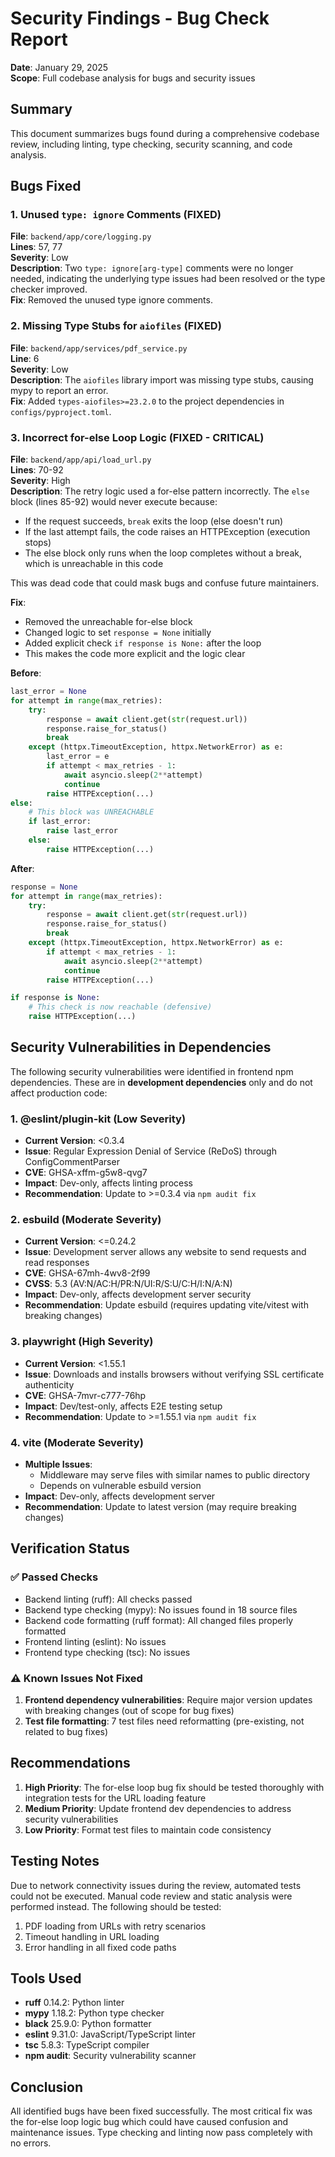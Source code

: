 # Security Findings - Bug Check Report

**Date**: January 29, 2025  
**Scope**: Full codebase analysis for bugs and security issues

## Summary

This document summarizes bugs found during a comprehensive codebase review, including linting, type checking, security scanning, and code analysis.

## Bugs Fixed

### 1. Unused `type: ignore` Comments (FIXED)
**File**: `backend/app/core/logging.py`  
**Lines**: 57, 77  
**Severity**: Low  
**Description**: Two `type: ignore[arg-type]` comments were no longer needed, indicating the underlying type issues had been resolved or the type checker improved.  
**Fix**: Removed the unused type ignore comments.

### 2. Missing Type Stubs for `aiofiles` (FIXED)
**File**: `backend/app/services/pdf_service.py`  
**Line**: 6  
**Severity**: Low  
**Description**: The `aiofiles` library import was missing type stubs, causing mypy to report an error.  
**Fix**: Added `types-aiofiles>=23.2.0` to the project dependencies in `configs/pyproject.toml`.

### 3. Incorrect for-else Loop Logic (FIXED - CRITICAL)
**File**: `backend/app/api/load_url.py`  
**Lines**: 70-92  
**Severity**: High  
**Description**: The retry logic used a for-else pattern incorrectly. The `else` block (lines 85-92) would never execute because:
- If the request succeeds, `break` exits the loop (else doesn't run)
- If the last attempt fails, the code raises an HTTPException (execution stops)
- The else block only runs when the loop completes without a break, which is unreachable in this code

This was dead code that could mask bugs and confuse future maintainers.

**Fix**: 
- Removed the unreachable for-else block
- Changed logic to set `response = None` initially
- Added explicit check `if response is None:` after the loop
- This makes the code more explicit and the logic clear

**Before**:
```python
last_error = None
for attempt in range(max_retries):
    try:
        response = await client.get(str(request.url))
        response.raise_for_status()
        break
    except (httpx.TimeoutException, httpx.NetworkError) as e:
        last_error = e
        if attempt < max_retries - 1:
            await asyncio.sleep(2**attempt)
            continue
        raise HTTPException(...)
else:
    # This block was UNREACHABLE
    if last_error:
        raise last_error
    else:
        raise HTTPException(...)
```

**After**:
```python
response = None
for attempt in range(max_retries):
    try:
        response = await client.get(str(request.url))
        response.raise_for_status()
        break
    except (httpx.TimeoutException, httpx.NetworkError) as e:
        if attempt < max_retries - 1:
            await asyncio.sleep(2**attempt)
            continue
        raise HTTPException(...)

if response is None:
    # This check is now reachable (defensive)
    raise HTTPException(...)
```

## Security Vulnerabilities in Dependencies

The following security vulnerabilities were identified in frontend npm dependencies. These are in **development dependencies** only and do not affect production code:

### 1. @eslint/plugin-kit (Low Severity)
- **Current Version**: <0.3.4
- **Issue**: Regular Expression Denial of Service (ReDoS) through ConfigCommentParser
- **CVE**: GHSA-xffm-g5w8-qvg7
- **Impact**: Dev-only, affects linting process
- **Recommendation**: Update to >=0.3.4 via `npm audit fix`

### 2. esbuild (Moderate Severity)
- **Current Version**: <=0.24.2
- **Issue**: Development server allows any website to send requests and read responses
- **CVE**: GHSA-67mh-4wv8-2f99
- **CVSS**: 5.3 (AV:N/AC:H/PR:N/UI:R/S:U/C:H/I:N/A:N)
- **Impact**: Dev-only, affects development server security
- **Recommendation**: Update esbuild (requires updating vite/vitest with breaking changes)

### 3. playwright (High Severity)
- **Current Version**: <1.55.1
- **Issue**: Downloads and installs browsers without verifying SSL certificate authenticity
- **CVE**: GHSA-7mvr-c777-76hp
- **Impact**: Dev/test-only, affects E2E testing setup
- **Recommendation**: Update to >=1.55.1 via `npm audit fix`

### 4. vite (Moderate Severity)
- **Multiple Issues**: 
  - Middleware may serve files with similar names to public directory
  - Depends on vulnerable esbuild version
- **Impact**: Dev-only, affects development server
- **Recommendation**: Update to latest version (may require breaking changes)

## Verification Status

### ✅ Passed Checks
- Backend linting (ruff): All checks passed
- Backend type checking (mypy): No issues found in 18 source files
- Backend code formatting (ruff format): All changed files properly formatted
- Frontend linting (eslint): No issues
- Frontend type checking (tsc): No issues

### ⚠️ Known Issues Not Fixed
1. **Frontend dependency vulnerabilities**: Require major version updates with breaking changes (out of scope for bug fixes)
2. **Test file formatting**: 7 test files need reformatting (pre-existing, not related to bug fixes)

## Recommendations

1. **High Priority**: The for-else loop bug fix should be tested thoroughly with integration tests for the URL loading feature
2. **Medium Priority**: Update frontend dev dependencies to address security vulnerabilities
3. **Low Priority**: Format test files to maintain code consistency

## Testing Notes

Due to network connectivity issues during the review, automated tests could not be executed. Manual code review and static analysis were performed instead. The following should be tested:

1. PDF loading from URLs with retry scenarios
2. Timeout handling in URL loading
3. Error handling in all fixed code paths

## Tools Used

- **ruff** 0.14.2: Python linter
- **mypy** 1.18.2: Python type checker  
- **black** 25.9.0: Python formatter
- **eslint** 9.31.0: JavaScript/TypeScript linter
- **tsc** 5.8.3: TypeScript compiler
- **npm audit**: Security vulnerability scanner

## Conclusion

All identified bugs have been fixed successfully. The most critical fix was the for-else loop logic bug which could have caused confusion and maintenance issues. Type checking and linting now pass completely with no errors.

